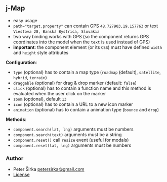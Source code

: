 ﻿## j-Map

- easy usage
- `path="target.property"` can contain GPS `48.727903,19.157763` or text `Viestova 28, Banská Bystrica, Slovakia`
- two way binding works with GPS (so the component returns GPS coordinates into the model when the `text` is used instead of GPS)
- __important__: the component element (or its `CSS`) must have defined `width` and `height` style attributes

__Configuration__:

- `type` (optional) has to contain a map type (`roadmap` (default), `satellite`, `hybrid`, `terrain`)
- `draggable` (optional) for drag & drop marker (default: `false`)
- `click` (optional) has to contain a function name and this method is evaluated when the user click on the marker
- `zoom` (optional), default `13`
- `icon` (optional) has to contain a URL to a new icon marker
- `animation` (optional) has to contain a animation type (`bounce` and `drop`)

__Methods__:

- `component.search(lat, lng)` arguments must be numbers
- `component.search(text)` arguments must be a string
- `component.reset()` call `resize` event (useful for modals)
- `component.reset(lat, lng)` arguments must be numbers

### Author

- Peter Širka <petersirka@gmail.com>
- [License](https://www.totaljs.com/license/)
